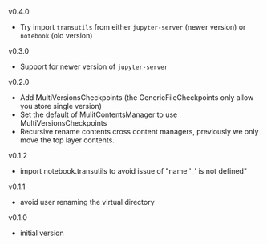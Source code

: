 v0.4.0
- Try import `transutils` from either `jupyter-server` (newer version) or `notebook` (old version)

v0.3.0
- Support for newer version of `jupyter-server`

v0.2.0
- Add MultiVersionsCheckpoints (the GenericFileCheckpoints only allow you store single version)
- Set the default of MulitContentsManager to use MultiVersionsCheckpoints
- Recursive rename contents cross content managers, previously we only move the top layer contents.

v0.1.2
- import notebook.transutils to avoid issue of "name '_' is not defined"

v0.1.1
- avoid user renaming the virtual directory

v0.1.0
- initial version
